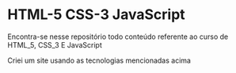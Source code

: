 # HTML-5 CSS-3 JavaScript
Encontra-se nesse repositório todo conteúdo referente ao curso de HTML_5, CSS_3 E JavaScript

Criei um site usando as tecnologias mencionadas acima

